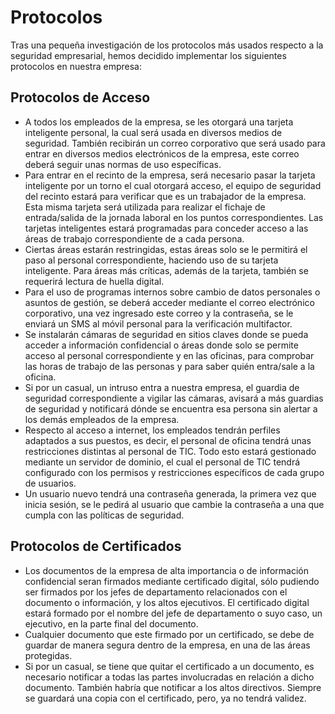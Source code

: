 # Protocolos

Tras una pequeña investigación de los protocolos más usados respecto a la seguridad empresarial, hemos decidido implementar los siguientes protocolos en nuestra empresa:

## Protocolos de Acceso

- A todos los empleados de la empresa, se les otorgará una tarjeta inteligente personal, la cual será usada en diversos medios de seguridad. También recibirán un correo corporativo que será usado para entrar en diversos medios electrónicos de la empresa, este correo deberá seguir unas normas de uso específicas.
- Para entrar en el recinto de la empresa, será necesario pasar la tarjeta inteligente por un torno el cual otorgará acceso, el equipo de seguridad del recinto estará para verificar que es un trabajador de la empresa. Esta misma tarjeta será utilizada para realizar el fichaje de entrada/salida de la jornada laboral en los puntos correspondientes. Las tarjetas inteligentes estará programadas para conceder acceso a las áreas de trabajo correspondiente de a cada persona.
- Ciertas áreas estarán restringidas, estas áreas solo se le permitirá el paso al personal correspondiente, haciendo uso de su tarjeta inteligente. Para áreas más críticas, además de la tarjeta, también se requerirá lectura de huella digital.
- Para el uso de programas internos sobre cambio de datos personales o asuntos de gestión, se deberá acceder mediante el correo electrónico corporativo, una vez ingresado este correo y la contraseña, se le enviará un SMS al móvil personal para la verificación multifactor.
- Se instalarán cámaras de seguridad en sitios claves donde se pueda acceder a información confidencial o áreas donde solo se permite acceso al personal correspondiente y en las oficinas, para comprobar las horas de trabajo de las personas y para saber quién entra/sale a la oficina.
- Si por un casual, un intruso entra a nuestra empresa, el guardia de seguridad correspondiente a vigilar las cámaras, avisará a más guardias de seguridad y notificará dónde se encuentra esa persona sin alertar a los demás empleados de la empresa.
- Respecto al acceso a internet, los empleados tendrán perfiles adaptados a sus puestos, es decir, el personal de oficina tendrá unas restricciones distintas al personal de TIC. Todo esto estará gestionado mediante un servidor de dominio, el cual el personal de TIC tendrá configurado con los permisos y restricciones específicos de cada grupo de usuarios.
- Un usuario nuevo tendrá una contraseña generada, la primera vez que inicia sesión, se le pedirá al usuario que cambie la contraseña a una que cumpla con las políticas de seguridad.

## Protocolos de Certificados

- Los documentos de la empresa de alta importancia o de información confidencial seran firmados mediante certificado digital, sólo pudiendo ser firmados por los jefes de departamento relacionados con el documento o información, y los altos ejecutivos. El certificado digital estará formado por el nombre del jefe de departamento o suyo caso, un ejecutivo, en la parte final del documento.
- Cualquier documento que este firmado por un certificado, se debe de guardar de manera segura dentro de la empresa, en una de las áreas protegidas.
- Si por un casual, se tiene que quitar el certificado a un documento, es necesario notificar a todas las partes involucradas en relación a dicho documento. También habría que notificar a los altos directivos. Siempre se guardará una copia con el certificado, pero, ya no tendrá validez. 
